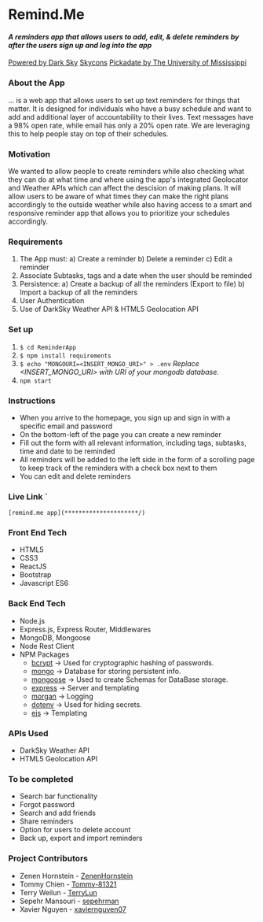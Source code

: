 # Remind.Me

#### *A reminders app that allows users to add, edit, & delete reminders by after the users sign up and log into the app*

[Powered by Dark Sky](https://darksky.net/poweredby/)
[Skycons](https://darkskyapp.github.io/skycons/)
[Pickadate by The University of Mississippi](https://common.olemiss.edu/pickadate.html)

### About the App

... is a web app that allows users to set up text reminders for things that matter. It is designed for individuals who have a busy schedule and want to add and additional layer of accountability to their lives.
Text messages have a 98% open rate, while email has only a 20% open rate. We are leveraging this to help people stay on top of their schedules.

### Motivation

We wanted to allow people to create reminders while also checking what they can do at what time and where using the app's integrated Geolocator and Weather APIs which can affect the descision of making plans. It will allow users to be aware of what times they can make the right plans accordingly to the outside weather while also having access to a smart and responsive reminder app that allows you to prioritize your schedules accordingly.

### Requirements
1.	The App must:
a) Create a reminder
b) Delete a reminder
c) Edit a reminder
2.	Associate Subtasks, tags and a date when the user should be reminded
3.	Persistence:
a) Create a backup of all the reminders (Export to file)
b) Import a backup of all the reminders
4.	User Authentication
5.	Use of DarkSky Weather API & HTML5 Geolocation API

### Set up
1. `$ cd ReminderApp`
2. `$ npm install requirements`
3. `$ echo "MONGOURI=<INSERT_MONGO_URI>" > .env`  *Replace <INSERT_MONGO_URI> with URI of your mongodb database.*
4. `npm start`

 

### Instructions

- When you arrive to the homepage, you sign up and sign in with a specific email and password
- On the bottom-left of the page you can create a new reminder
- Fill out the form with all relevant information, including tags, subtasks, time and date to be reminded
- All reminders will be added to the left side in the form of a scrolling page to keep track of the reminders with a check box next to them
- You can edit and delete reminders 


### Live Link `
```
[remind.me app](*********************/)
```

### Front End Tech
* HTML5
* CSS3
* ReactJS
* Bootstrap
* Javascript ES6

  

### Back End Tech
* Node.js
* Express.js, Express Router, Middlewares
* MongoDB, Mongoose
* Node Rest Client
* NPM Packages
  * [bcrypt](https://www.npmjs.com/package/bcrypt) -> Used for cryptographic hashing of passwords.
  * [mongo](https://www.npmjs.com/package/mongo) -> Database for storing persistent info.
  * [mongoose](https://www.npmjs.com/package/mongoose) -> Used to create Schemas for DataBase storage.
  * [express](https://www.npmjs.com/package/express) -> Server and templating
  * [morgan](https://www.npmjs.com/package/morgran) -> Logging
  * [dotenv](https://www.npmjs.com/package/dotenv) -> Used for hiding secrets.
  * [ejs](https://www.npmjs.com/package/ejs) -> Templating


### APIs Used
* DarkSky Weather API
* HTML5 Geolocation API


### To be completed
* Search bar functionality
* Forgot password
* Search and add friends
* Share reminders
* Option for users to delete account
* Back up, export and import reminders


### Project Contributors
* Zenen Hornstein - [ZenenHornstein](https://github.com/ZenenHornstein)
* Tommy Chien - [Tommy-81321](https://github.com/Tommy-81321)
* Terry Weilun - [TerryLun](https://github.com/TerryLun)
* Sepehr Mansouri - [sepehrman](https://github.com/sepehrman)
* Xavier Nguyen - [xaviernguyen07](https://github.com/xaviernguyen07)
